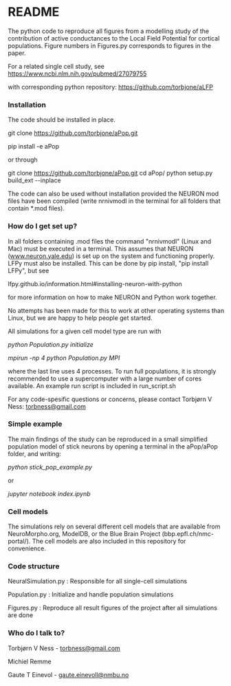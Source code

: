 # README #

The python code to reproduce all figures from a modelling study of the contribution
of active conductances to the Local Field Potential for cortical populations.
Figure numbers in Figures.py corresponds to figures in the paper.

For a related single cell study, see
https://www.ncbi.nlm.nih.gov/pubmed/27079755

with corresponding python repository: https://github.com/torbjone/aLFP

### Installation ###
The code should be installed in place. 

git clone https://github.com/torbjone/aPop.git

pip install -e aPop

or through 

git clone https://github.com/torbjone/aPop.git
cd aPop/
python setup.py build_ext --inplace

The code can also be used without installation provided the 
NEURON mod files have been compiled (write nrnivmodl in the terminal 
for all folders that contain *.mod files). 




### How do I get set up? ###
In all folders containing .mod files the command "nrnivmodl" 
(Linux and Mac) must be executed in a terminal. This assumes
that NEURON (www.neuron.yale.edu) is set up on the system and 
functioning properly. LFPy must also be installed.
This can be done by pip install, "pip install LFPy", but see

lfpy.github.io/information.html#installing-neuron-with-python

for more information on how to make NEURON and Python work together.

No attempts has been made for this to work at other operating systems 
than Linux, but we are happy to help people get started.

All simulations for a given cell model type are run with

*python Population.py initialize*

*mpirun -np 4 python Population.py MPI*

where the last line uses 4 processes. To run full populations,
it is strongly recommended to use a supercomputer with a large number of 
cores available. An example run script is included in run_script.sh

For any code-spesific questions or
concerns, please contact Torbjørn V Ness: torbness@gmail.com

### Simple example ###
The main findings of the study can be reproduced in a small simplified 
population model of stick neurons by opening a terminal in 
the aPop/aPop folder, and writing:

*python stick_pop_example.py*

or

*jupyter notebook index.ipynb*


### Cell models ###
The simulations rely on several different cell models that are 
available from NeuroMorpho.org, ModelDB, or the 
Blue Brain Project (bbp.epfl.ch/nmc-portal/). 
The cell models are also included in this repository for convenience.

### Code structure ###
NeuralSimulation.py : Responsible for all single-cell simulations

Population.py : Initialize and handle population simulations

Figures.py : Reproduce all result figures of the project after 
all simulations are done



### Who do I talk to? ###

Torbjørn V Ness - torbness@gmail.com

Michiel Remme

Gaute T Einevol - gaute.einevoll@nmbu.no
